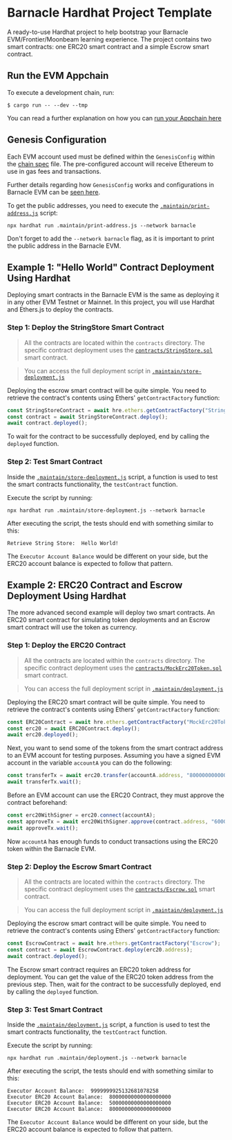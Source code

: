 # Barnacle Hardhat Project Template

A ready-to-use Hardhat project to help bootstrap your Barnacle EVM/Frontier/Moonbeam learning experience. The project contains two smart contracts: one ERC20 smart contract and a simple Escrow smart contract.

## Run the EVM Appchain

To execute a development chain, run:

```
$ cargo run -- --dev --tmp
```

You can read a further explanation on how you can [run your Appchain here](../../README.md#running-the-barnacle-evm)

## Genesis Configuration

Each EVM account used must be defined within the `GenesisConfig` within the [chain spec](../../node/src/chain_spec.rs) file. The pre-configured account will receive Ethereum to use in gas fees and transactions.

Further details regarding how `GenesisConfig` works and configurations in Barnacle EVM can be [seen here](../../README.md#how-barnacle-evm-works).

To get the public addresses, you need to execute the [`.maintain/print-address.js`](.maintain/print-address.js) script:

```
npx hardhat run .maintain/print-address.js --network barnacle
```

Don't forget to add the `--network barnacle` flag, as it is important to print the public address in the Barnacle EVM.

## Example 1: "Hello World" Contract Deployment Using Hardhat

Deploying smart contracts in the Barnacle EVM is the same as deploying it in any other EVM Testnet or Mainnet. In this project, you will use Hardhat and Ethers.js to deploy the contracts.

### Step 1: Deploy the StringStore Smart Contract

> All the contracts are located within the `contracts` directory. The specific contract deployment uses the [`contracts/StringStore.sol`](contracts/StringStore.sol) smart contract.

> You can access the full deployment script in [`.maintain/store-deployment.js`](.maintain/store-deployment.js)

Deploying the escrow smart contract will be quite simple. You need to retrieve the contract's contents using Ethers' `getContractFactory` function:

```javascript
const StringStoreContract = await hre.ethers.getContractFactory("StringStore");
const contract = await StringStoreContract.deploy();
await contract.deployed();
```

To wait for the contract to be successfully deployed, end by calling the `deployed` function.


### Step 2: Test Smart Contract

Inside the [`.maintain/store-deployment.js`](.maintain/store-deployment.js) script, a function is used to test the smart contracts functionality, the `testContract` function.

Execute the script by running:

```
npx hardhat run .maintain/store-deployment.js --network barnacle
```

After executing the script, the tests should end with something similar to this:

```text
Retrieve String Store:  Hello World!
```

The `Executor Account Balance` would be different on your side, but the ERC20 account balance is expected to follow that pattern.

## Example 2: ERC20 Contract and Escrow Deployment Using Hardhat

The more advanced second example will deploy two smart contracts. An ERC20 smart contract for simulating token deployments and an Escrow smart contract will use the token as currency.

### Step 1: Deploy the ERC20 Contract

> All the contracts are located within the `contracts` directory. The specific contract deployment uses the [`contracts/MockErc20Token.sol`](contracts/MockErc20Token.sol) smart contract.

> You can access the full deployment script in [`.maintain/deployment.js`](.maintain/deployment.js)

Deploying the ERC20 smart contract will be quite simple. You need to retrieve the contract's contents using Ethers' `getContractFactory` function:

```javascript
const ERC20Contract = await hre.ethers.getContractFactory("MockErc20Token");
const erc20 = await ERC20Contract.deploy();
await erc20.deployed();
```

Next, you want to send some of the tokens from the smart contract address to an EVM account for testing purposes. Assuming you have a signed EVM account in the variable `accountA` you can do the following:

```javascript
const transferTx = await erc20.transfer(accountA.address, "80000000000000000000");
await transferTx.wait();
```

Before an EVM account can use the ERC20 Contract, they must approve the contract beforehand:

```javascript
const erc20WithSigner = erc20.connect(accountA);
const approveTx = await erc20WithSigner.approve(contract.address, "60000000000000000000");
await approveTx.wait();
```

Now `accountA` has enough funds to conduct transactions using the ERC20 token within the Barnacle EVM.

### Step 2: Deploy the Escrow Smart Contract

> All the contracts are located within the `contracts` directory. The specific contract deployment uses the [`contracts/Escrow.sol`](contracts/Escrow.sol) smart contract.

> You can access the full deployment script in [`.maintain/deployment.js`](.maintain/deployment.js)

Deploying the escrow smart contract will be quite simple. You need to retrieve the contract's contents using Ethers' `getContractFactory` function:

```javascript
const EscrowContract = await hre.ethers.getContractFactory("Escrow");
const contract = await EscrowContract.deploy(erc20.address);
await contract.deployed();
```
The Escrow smart contract requires an ERC20 token address for deployment. You can get the value of the ERC20 token address from the previous step. Then, wait for the contract to be successfully deployed, end by calling the `deployed` function.


### Step 3: Test Smart Contract

Inside the [`.maintain/deployment.js`](.maintain/deployment.js) script, a function is used to test the smart contracts functionality, the `testContract` function. 

Execute the script by running:

```
npx hardhat run .maintain/deployment.js --network barnacle
```

After executing the script, the tests should end with something similar to this:

```text
Executor Account Balance:  9999999925132681078258
Executor ERC20 Account Balance:  80000000000000000000
Executor ERC20 Account Balance:  50000000000000000000
Executor ERC20 Account Balance:  80000000000000000000
```

The `Executor Account Balance` would be different on your side, but the ERC20 account balance is expected to follow that pattern.
